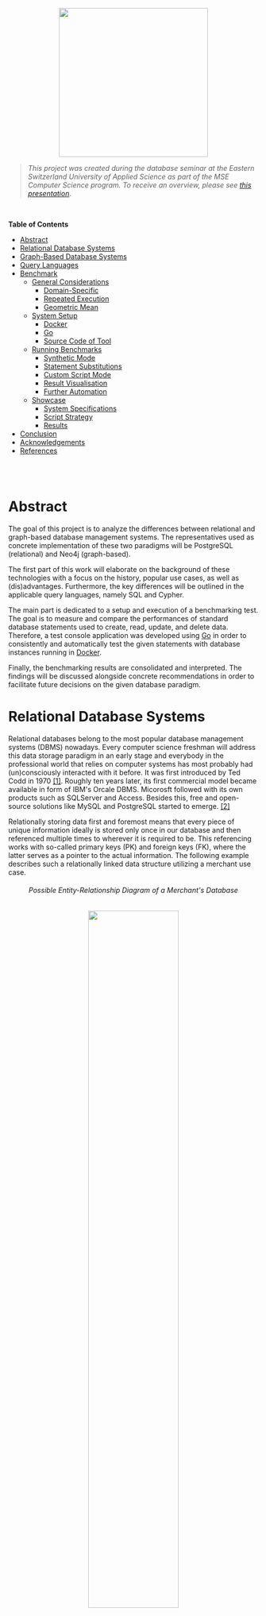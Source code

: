 <p align="center"> <img src="./docs/assets/logo.svg" width="300"/> </p>


>*This project was created during the database seminar at the Eastern Switzerland University of Applied Science as part of the MSE Computer Science program. To receive an overview, please see [this presentation](https://romanboegli.github.io/godbbench/)*.


</br>

**Table of Contents**

- [Abstract](#abstract)
- [Relational Database Systems](#relational-database-systems)
- [Graph-Based Database Systems](#graph-based-database-systems)
- [Query Languages](#query-languages)
- [Benchmark](#benchmark)
  * [General Considerations](#general-considerations)
    + [Domain-Specific](#domain-specific)
    + [Repeated Execution](#repeated-execution)
    + [Geometric Mean](#geometric-mean)
  * [System Setup](#system-setup)
    + [Docker](#docker)
    + [Go](#go)
    + [Source Code of Tool](#source-code-of-tool)
  * [Running Benchmarks](#running-benchmarks)
    + [Synthetic Mode](#synthetic-mode)
    + [Statement Substitutions](#statement-substitutions)
    + [Custom Script Mode](#custom-script-mode)
    + [Result Visualisation](#result-visualisation)
    + [Further Automation](#further-automation)
  * [Showcase](#showcase)
    + [System Specifications](#system-specifications)
    + [Script Strategy](#script-strategy)
    + [Results](#results)
- [Conclusion](#conclusion)
- [Acknowledgements](#acknowledgements)
- [References](#references)


</br>
</br>

# Abstract
The goal of this project is to analyze the differences between relational and graph-based database management systems. The representatives used as concrete implementation of these two paradigms will be PostgreSQL (relational) and Neo4j (graph-based).

The first part of this work will elaborate on the background of these technologies with a focus on the history, popular use cases, as well as (dis)advantages. Furthermore, the key differences will be outlined in the applicable query languages, namely SQL and Cypher.

The main part is dedicated to a setup and execution of a benchmarking test. The goal is to measure and compare the performances of standard database statements used to create, read, update, and delete data. Therefore, a test console application was developed using [Go](https://go.dev/) in order to consistently and automatically test the given statements with database instances running in [Docker](https://www.docker.com/).

Finally, the benchmarking results are consolidated and interpreted. The findings will be discussed alongside concrete recommendations in order to facilitate future decisions on the given database paradigm.


# Relational Database Systems
Relational databases belong to the most popular database management systems (DBMS) nowadays. Every computer science freshman will address this data storage paradigm in an early stage and everybody in the professional world that relies on computer systems has most probably had (un)consciously interacted with it before. It was first introduced by Ted Codd in 1970 [[1]](#1). Roughly ten years later, its first commercial model became available in form of IBM's Orcale DBMS. Micorosft followed with its own products such as SQLServer and Access. Besides this, free and open-source solutions like MySQL and PostgreSQL started to emerge. [[2]](#2)

Relationally storing data first and foremost means that every piece of unique information ideally is stored only once in our database and then referenced multiple times to wherever it is required to be. This referencing works with so-called primary keys (PK) and foreign keys (FK), where the latter serves as a pointer to the actual information. The following example describes such a relationally linked data structure utilizing a merchant use case.

<h6 align="center">Possible Entity-Relationship Diagram of a Merchant's Database</h6>
<p align="center"> <img src="./docs/assets/merchanterd.drawio.svg" width="60%"/> </p>

Each box in this entity-relationship diagram (ERD) represents an *entity*, which is in practice nothing else than a table where each row describes a distinct tuple. The listed attributes in the boxes correspond to the columns of the table, also known as *attributes*. The connecting lines specify the *relationships* between the entities. The relationships also indicate *cardinality*. A customer, for instance, can place zero or any amount of orders. Each order contains at least one line item. A supplier, on the other hand, delivers one or more products, while each product belongs to exactly one category. Finally, a product can occur zero or many times in the great list of line items.

With this relational data structure, the absence of informational redundancy is ensured. In the context of DBMS, the structure is referred to as *schema*, and the process of designing is called *database normalization*. Working with normalized data is not only storage efficient but also allows keeping the operational costs that might occur when updating information at a minimum. Imagine a concrete product has been ordered many thousand times and suddenly, the merchant would like to rename this product. Thanks to the relational structure, the update operation will only affect one single storage cell, namely in the product entity on the corresponding row-column intersection. The thousandfold mentions of this product in the line item entity will remain unaffected as the referencing foreign key `ProductId` will not change. Only the referenced information does.

Common use cases for relational DBMS include data scenarios that are well known, depict clear relationships and entail little changes over time. All aspects are given in the merchant example above. Other examples may include the data scenarios of payment processors, storehouses or facility management. As a merchant, the versatility of the storable information is quite concluding. This allows to quite thoroughly specify the entities, their attributes and relationships in advance. From this, the data structure can be derived which is in relational DBMS referred to as *schema*.

Once a database has been initiated with a schema, one can start storing and querying information. Retroactive changes to this schema are still possible but can induce challenges. Imagine adding another attribute to an already existing table with millions of data records in it. This new column will store a foreign key to a new entity that holds category types, as new data records can from now on be categorized. For the sake of completeness, however, this schema manipulation must also include a major data update in order to retrospectively categorise the already existing data records in this table. This directly poses the question if the correct category is always derivable. This example illustrates the complexity of retrospective schema manipulations.

On the other hand, can the rigidness of relational DBMS also be seen as an advantage. Every software engineer that is responsible for implementing the business logic and presentation layer for an application appreciates a definite and rather complete definition of the data ensemble. Little schema changes are often followed by major source code changes which can be costly.

# Graph-Based Database Systems

With rising trends in amounts and connections of data, the classic relational database management systems seemed not to be the ideal choice. In the field of mathematics, graph theory was already established and algorithms to assess networks of connected nodes became more and more popular. The core business model of emerging companies such as Twitter or Facebook was and still is based on data that can be represented ideally as graphs. For instance, think of friendship relations among people as shown in the figure below. Every person represents a node and the connecting lines (a.k.a. edges) indicate the friendship relations among them. The nodes are attributed be the person's name and the thickness of the edges describes, for instance, how close this friendship is.

<h6 align="center">Friendships as Weighted Graph <a href="#3">[3]</a></h6>
<p align="center"> <img src="./docs/assets/friendsgraph.svg" width="65%"/> </p>

Capturing graph-based data domains in a relational DBMS invokes certain limitations regarding ease of querying, computational complexity, and efficiency [[10]](#10). Graph-based database systems overcome these limitations as they store such graph-based information natively. A popular implementation of such a system is [Neo4j](https://neo4j.com/). Other than in relational DBMS, Neo4j allows heterogeneous sets of attributes on both nodes and relationships. This implies that there is also no database schema to be specified beforehand. One simply creates attributed nodes and the also attributed relationships among them in order to start working with a graph database [[11]](#11).

One of the most remarkable advantages is the application of graph algorithms as they are uniquely well suited to reveal and understand patterns in highly connected datasets. Possible real-world problems may include uncovering vulnerable components in a network, discovering unseen dependencies, identifying bottlenecks, revealing communities based on behavior patterns, or specifying the cheapest route through a network [[12]](#12).

Although it is technically possible to always use a relational DBMS when working with a highly connected data scenario, lots of work can be simplified using graph-based DBMS. This is especially appreciable when working with recursion, different result types or path-finding problems [[13]](#13). The latter is especially useful in use cases such as direction finding for geographic applications, optimizations in supply chain systems, bottleneck determination in computer networks or fraud detection.

On the other hand, graph-based DBMS also bear certain disadvantages. First, there is no unified query language to work with and the ones that exist rather unknown due to their recency. This can have a major impact on real-world applications as companies and the developers working for them most probably prefer the technology that they already know and will be able to support in the long run. Furthermore, the high degree of flexibility due to the absence of a schema invokes the costs of missing referential integrity and normalization. This makes graph-based DBMS less suitable for high integrity systems as they exist in the financial industry for example [[14]](#14).


# Query Languages
The communication language for relational DBMS is called *Structured Query Language* (SQL). Although each DBMS has its own slightly different SQL implementation, so-called dialects, the language follows a standard that is broadly known among developers and database engineers. SQL statements can be structured into three subdivisions, namely Data Definition Language (DDL), Data Manipulation Language (DML) and Data Control Language (DCL)[[15]](#15). The following table specified the associated database operations for each subdivision.

Subdivision | Database Operations
:-----------|:--------------------------------
DDL         | `CREATE`, `ALTER`, `DROP`, `TRUNCATE`
DML         | `SELECT`, `INSERT`, `UPDATE`, `DELETE`
DCL         | `GRANT`, `REVOKE`, `COMMIT`, `ROLLBACK`

The fundamentally different paradigm in graph-based DBMS requires different communication languages. Neo4j for example implemented the expressive and compact language called *Cypher* which has a close affinity with the common graph representation habit. This facilitates the programmatic interaction with property graphs. Other languages are *[SPARQL](https://www.w3.org/TR/rdf-sparql-query/)* or *[Gremlin](https://github.com/tinkerpop/gremlin/wiki)*  which are, however, not further discussed in this work. 

The two languages SQL and Cypher exhibit significant differences in their statement formulation, as the following examples show. 

```sql
-- SQL
SELECT * FROM Customer c WHERE c.Age >= 18

-- Cyper
MATCH (c:Customer) WHERE c.Age > 18 RETURN c;
```

The simple selection of a set of customers seems in both languages natural. It is important to understand, however, that the SQL statement addresses a specific entity, i.e. table, called `Customer`, while the Cypher version matches all nodes in with the label `Customer`.

Cypher's elegance predominates when more than one entity is involved, as shown in the next example.

```sql
-- SQL
SELECT c.CustomerId, c.Name, SUM(p.Total)
FROM Customer c INNER JOIN Purchase p on c.CustomerId = p.CustomerId 
GROUP BY c.CustomerId, c.Name 
ORDER BY SUM(p.Total) DESC

-- Cyper
MATCH (c:Customer)-[:MAKES]->(p:Purchase)
RETURN c.Name, SUM(p.Total) AS TotalOrderValue 
ORDER BY TotalOrderValue DESC
```

The SQL approach involves joining the `Purchase` entity via the explicitly stated mapping key `CustomerId`. Furthermore, the usage of the aggregation function `SUM`requires the subsequent `GROUP BY` clause to become a valid statement. In Cypher, however, joining is done using the (attributed) arrow clause `-->` which simply indicates a relationship and no grouping clause is required in order to benefit from aggregation functions.


# Benchmark
The beginning of this chapter covers general considerations regarding database benchmarks. Subsequently, it guides through the required system setup in order to start benchmarking with `godbbench`. Some examples are shown how to create custom scripts and visualize the resulting measurements. Lastly, a whole showcase called `employees` is presesented using further automation via a bash-script.

## General Considerations
Benchmarking allows testing a system's performance in a controlled and repeatable manner. Reasons to conduct benchmarks may include system design, proofs of concepts, tuning, capacity planning, troubleshooting or marketing [[16]](#16). To conduct a thoughtful and unbiased benchmark, multiple points must be considered. This chapter will give an overview of the most important considerations alongside the argumentation of how these challenges are counteracted in `godbbench`.

### Domain-Specific
The Benchmark Handbook by Jim Gray emphasizes the need for domain-specific benchmarks as the diversity of computer systems is huge [[17]](#17). Since each computer system is usually designed for a few domain-specific problems, there exists no global metric to measure the system performance for later comparison. Thus it is crucial also to work with domain-specific benchmarks in order to receive meaningful insights. Additionally, such benchmarks should meet four important criteria, namely:

- **Relevancy:** Benchmark must measure the peak performance when performing typical operations within that problem domain.
- **Portability:** Benchmark must be easy to implement on different systems and architectures.
- **Scalability:** Benchmark must be applicable on small to large systems.
- **Simplicity:** Benchmark must be understandable in order to not lack credibility.

One key feature of `goddbbench` is the allowance of custom database scripts. This allows the creators of these scripts to capture the domain-specific data scenario. Statements or transactions in these scripts are prepended with special tags. These tags allow parts of the script to be named which facilitates the result analysis in a later step. Furthermore, tags can specify the number of times a certain statement should be executed. Examples will be given in later chapters.

### Repeated Execution
Relational as well as graph-based DBMS improve the performance by design using execution plans and cached information. Therefore a single execution of a single query is hardly meaningful. The database should rather be stressed with thousands of statement executions, for instance querying the purchasing history of customers based on their randomly chosen identification number. This not only simulates real-world requirements on the DBMS, it also allows the system to *warm-up* and mitigates the benefits of cached information [[10]](#10).

Each benchmark performed with `goddbbench` requires the indication of the number of iterations, also called *multiplicity*. Usually, these value series follow the pattern of $10^x$. 

### Geometric Mean
Following the advice of repeated statement executions will lead to many different time measurements. In order to draw a conclusion on how fast the given DBMS could handle the task, one should not simply calculate the arithmetic mean of all the data points since it is sensitive to outliers. A better choice to mathematically consolidate the measurements would be the geometric mean which can also be applied to unnormalized data [[18]](#18). It is defined as followed:

<h6 align="center">Geometric Mean</h6>
<p align="center"> <img src="./docs/assets/geometricmean.svg" width="250"/> </p>

The measurements for each benchmark in `goddbbench` include the extrema (i.e. minimum and maximum time), the arithmetic and geographic mean, the time per operation as well as the number of operations per second.  For all metrics except the latter, the time unit is given in microseconds (μs).

## System Setup
Three components are required in order to use `goddbench`. These are:
- Docker to run the DBMS instances. Technically, these instances can also run somewhere else as long as the IP address and port number is known.
- The programming language `Go` to execute the tool.
- The source code of Tool

The following subchapter will give further insights into the setup process.

### Docker
Docker allows the most lightweight and easiest database setup. Download [Docker](https://www.docker.com/products/docker-desktop/) via the provided installers. To check whether the installation was successful, enter the following command to print the installed version:

```console
docker -v  # should print something like "Docker version 20..."
```

As a next step, execute the following command in order to create an instance for each DBMS focused in this project. Actually, these are three single commands but using `&&` allows concatenation. The backslashes (`\`) allow line breaks.

```console
docker run --name gobench-mysql -p 3306:3306 -e MYSQL_ROOT_PASSWORD=password -d mysql && \
docker run --name gobench-postgres -p 5432:5432 -e POSTGRES_PASSWORD=password -d postgres && \
docker run --name gobench-neo4j -p7474:7474 -p7687:7687 -e NEO4J_AUTH=neo4j/password -d neo4j
```

Docker will automatically download the required images, set up and start the containers. This is required as `godbbench` expects these DBMS to be up and running at the specified ports. 

To remove the DB containers and the associated volumes again, use the following command.

```console
docker rm -f $(docker ps -a | grep gobench-mysql | cut -f 1 -d ' ') && \
docker rm -f $(docker ps -a | grep gobench-postgres | cut -f 1 -d ' ') && \
docker rm -f $(docker ps -a | grep gobench-neo4j | cut -f 1 -d ' ') && \
docker volume prune -f
```

### Go
Download the suitable installer for the latest version on the [project's homepage](https://go.dev/dl/) and execute it. To check if the installation was successful enter `go version` in your terminal - the version should be printed.

```console
go version # should print something like "go version go1...."
```

### Source Code of Tool
Either download this GitHub repository manually as ZIP file and extract it on your computer. In case [`git`](https://git-scm.com/downloads) is installed on your system, navigate to the desired storage location in your file system using the terminal and execute the following command.

```console
git clone https://github.com/RomanBoegli/godbbench.git
```

After successfully downloading the source code, navigate into the `cmd` folder. It contains the two most important files to work with. Test the communication with the tool by entering the following command in your terminal. It should print the available subcommands.

```console
go run godbbench.go # should print "Available subcommands: ..."
```

## Running Benchmarks
Once the system setup was completed, the first benchmarks can be executed. There are two possibilities to run benchmarks. The *synthetic mode* includes the execution of a few default so-called *Create-Read-Update-Delete (CRUD)* statements with a single generic entity. The other possibility would be the *custom script mode* which executes whatever is specified in an externally provided script file. Both modes allow so-called *statement substitution* which is best explained with the examples provided in the following chapter.

### Synthetic Mode
When no custom script is passed to the argument `--script`, synthetic statements are executed. So far these include very basic CRUD operations on one single (generic) entity with random values. Taking the example of PostgreSQL, the synthetic script looks like the following (similar implementation in MySQL and Neo4j adapters).

```SQL
-- synthetic INSERT
INSERT INTO godbbench.generic (genericId, name, balance, description) 
VALUES( {{.Iter}}, '{{call .RandString 3 10 }}', {{call .RandIntBetween 0 9999999}}, '{{call .RandString 0 100 }}' );

-- synthetic SELECT
SELECT * FROM godbbench.Generic WHERE GenericId = {{.Iter}};

-- synthetic UPDATE
UPDATE godbbench.Generic 
SET Name = '{{call .RandString 3 10 }}', Balance = {{call .RandIntBetween 0 9999999}} 
WHERE GenericId = {{.Iter}};

-- synthetic DELETE
DELETE FROM godbbench.Generic WHERE GenericId = {{.Iter}};
```

### Statement Substitutions
Obviously, these statements above seem not to respect the SQL standard. The declarations embraced with double curly brackets will be substituted right before the statement is passed to the DBMS. This allows to dynamically create random queries without specifying thousands of structurally identical SQL statements. All possible substitution commands are listed in the following table.

Declaration | Substitution
:-----------|:------------
`{{.Iter}}`| Counter that starts with 1 and ends with the specified multiplicity of the given benchmark.
`{{call .RandInt64}}`|Returns a random non-negative value of type [Int64](https://pkg.go.dev/builtin#int64).
`{{call .RandFloat64}}`|Returns a random value within the interval [0.0,1.0) as [Float64](https://pkg.go.dev/builtin#float64).
`{{call .RandIntBetween 1 42}}`| Returns a random integer between 1 and 42. Input values must be a valid [Int32](https://pkg.go.dev/builtin#int32).
`{{call .RandFloatBetween 0.8 9.9}}`| Returns a random float between 0.8 and 9.9. Input values must be a valid [Float64](https://pkg.go.dev/builtin#float64).
`{{call .RandString 1 9}}`| Returns a random string with a length between 1 and 9 characters.
`{{call .RandDate}}`|Returns a random date as string (yyyy-MM-dd) between `1970-01-01` and `2023-01-01`.

In order to run the synthetic CRUD benchmarks with a multiplicity of 1'000 against the running PostgreSQL Docker instance, execute the following statement.

````console
go run godbbench.go postgres --host 127.0.0.1 --port 5432 --user postgres --pass password --iter 1000
````

The benchmark results will directly be printed to your console as shown in the video below.

<h6 align="center">Example of Synthetic Benchmarks against PostgreSQL</h6>

https://user-images.githubusercontent.com/22320200/165149101-499ac3a6-a5d2-46c1-80aa-52e0397b1b40.mp4

Alternatively, the synthetic benchmarks that should be executed can also be named explicitly using the `--run` flag. This allows to only run the ones that are of interest in the given situation (e.g. `--run "inserts selects"`). The benchmark results can also be saved as CSV file by specifying a storage location, e.g. `--writecsv "./results.csv"`.

After several runs on various DBMS and with different multiplicities, the different result files located in the same folder can be merged into one single file using the following command.

```console
go run godbbench.go mergecsv --rootDir "." --targetFile "./merged.csv"
````

Finally, the following command will create a static `HTML` page that can be opened using any web browser that visualized the merged result.

```console
go run godbbench.go createcharts --dataFile "./merged.csv" # creates 'charts.html' 
````

With help of the concatenation sign `&&` all these commands can be combined and executed at once as shown below.

```console
go run godbbench.go neo4j --host 127.0.0.1 --port 7687 --user neo4j --pass password --iter 100 --writecsv "neo4j.csv" \
&& go run godbbench.go postgres --host 127.0.0.1 --port 5432 --user postgres --pass password --iter 100 --writecsv "postgres.csv" \
&& go run godbbench.go mysql --host 127.0.0.1 --port 3306 --user root --pass password --iter 100 --writecsv "mysql.csv" \
&& go run godbbench.go mergecsv --rootDir "." --targetFile "./merged.csv" \
&& go run godbbench.go createcharts --dataFile "./merged.csv"
```

<h6 align="center">Example of Concatenated Synthetic Benchmarks</h6>

https://user-images.githubusercontent.com/22320200/165149157-eb6ac0ec-3cdb-4c4b-905a-b87fa9444dd2.mp4

The collected results after that the concatenated statements have created only provide a performance comparison on one single multiplicity, i.e. 1'000. One would have to extend or repeat it with higher orders of iterations, for instance 10'000, 100'000 and so forth.

### Custom Script Mode
Since the variety and quality of the synthetic benchmarks are limited to a few basic operations, it is much more recommended to test the database systems with custom scripts. This allows to not only account for a use case-specific data scenario but also to test more realistic and thus often more complex CRUD operations. 

Custom scripts require certain annotations to correctly render statements into individual benchmark tasks. Everything below such an annotation, e.g. various SQL statements delimmited with a semicolon, define a single benchmark. These annotations must follow a strict pattern which is explained below.

```code
\benchmark <once/loop>  [<0-1>]  \name  <A-Za-z0-9>
           ─────┬─────   ──┬──          ─────┬─────
                │          │                 └─ Benchmark identifier: 
                │          │                    Just a name or label for the benchmark.
                │          │                    Important for subsequent result analysis.
                │          │
                │          └─ Multiplicity share:
                │             Percental amount of iterations in relation to the specified 
                │             multiplicity. Only relevant when looping.
                │
                └─ Case of recurrence:
                   Keyword "once" will execute the benchmark only one time, regardless of 
                   the specified multiplicity. Useful for setup and teardown statements.
```

In the case of a looping benchmark, the (collection of) statement(s) subsumed below a given annotation will be executed as often as the specified multiplicity share of the provided `--iter` amount. The fictive script example below exemplifies this.


```sql
-- INIT
\benchmark once \name setup
-- start of benchmark 'setup'
DROP TABLE IF EXISTS mytable;
CREATE TABLE mytable (myId INT PRIMARY KEY, myName VARCHAR(20));
-- end of benchmark 'setup', will be executed one single time

-- INSERTS
\benchmark loop 0.75 \name inserts
-- start of benchmark 'inserts'
INSERT INTO mytable (myId, myName) VALUES( {{.Iter}}, '{{call .RandString 5 20 }}');
-- end of benchmark 'inserts', will be executed <75% of given multiplicity> times

-- SELECTS
\benchmark loop 1.0 \name selects
-- start of benchmark 'selects'
SELECT * FROM mytable WHERE myName LIKE '%{{call .RandString 1 10 }}%';
-- end of benchmark 'selects', will be executed <100% of given multiplicity> times
```

Using the example script above, the entire benchmarking procedere consists of three benchmark tasks, namely `setup`, `inserts` and `selects`. To start it, the following command would be necessary.

````console
go run godbbench.go postgres --host 127.0.0.1 --port 5432 --user postgres --pass password \
                             --iter 1000  \
                             --script "../path/to/scripts/myscript.sql"
````

The multiplicity in this command is set on `1'000` using the `--iter` option. This results in the following number of excutions per benchmark.

Benchmark | Executions | Reason
:---------|:--------------------:|:---------
`setup` | 1 | Single benchmark due to `once` annoation
`inserts` | 750 | Looping benchmark with multiplicity ration of 75%
`selects` | 1'000 | Looping benchmark with multiplicity ration of 100%

Further examples can be found in the [script folder](./scripts/) of this project.

### Result Visualisation
Each interation of a benchmark is timed in order to measure its performance. As seen before, the individual results can be saved as CSV files and merged into one single file. The following excerpt exemplifies what such a merged result file could look like.

```code
┌───────────┬───────────────┬──────────┬─────────────┬─────────────┬─────────────────┬───────────────┬───────────┬───────────┬────────┬────────┐
│ system    │ multiplicity  │ name     │ executions  │ total (μs)  │ arithMean (μs)  │ geoMean (μs)  │ min (μs)  │ max (μs)  │ ops/s  │ μs/op  │
├───────────┼───────────────┼──────────┼─────────────┼─────────────┼─────────────────┼───────────────┼───────────┼───────────┼────────┼────────┤
│ mysql     │ 10            │ inserts  │ 10          │ 20435       │ 19431           │ 20799         │ 16618     │ 19902     │ 489    │ 2043   │
│ mysql     │ 10            │ selects  │ 10          │ 11682       │ 8637            │ 8950          │ 4639      │ 11309     │ 855    │ 1168   │
│ mysql     │ 10            │ updates  │ 10          │ 16845       │ 14353           │ 15115         │ 9305      │ 16435     │ 593    │ 1684   │
│ mysql     │ 10            │ deletes  │ 10          │ 19017       │ 16020           │ 16881         │ 9961      │ 18783     │ 525    │ 1901   │
│ mysql     │ 100           │ inserts  │ 100         │ 160652      │ 17733           │ 10315         │ 1912      │ 111225    │ 622    │ 1606   │
│ mysql     │ 100           │ selects  │ 100         │ 44790       │ 3577            │ 2494          │ 976       │ 29640     │ 2232   │ 447    │
│ mysql     │ 100           │ updates  │ 100         │ 122012      │ 13576           │ 11685         │ 2141      │ 33193     │ 819    │ 1220   │
│ mysql     │ 100           │ deletes  │ 100         │ 65382       │ 6182            │ 5818          │ 2144      │ 13177     │ 1529   │ 653    │
│ mysql     │ 1000          │ inserts  │ 1000        │ 789239      │ 11274           │ 10586         │ 3417      │ 38472     │ 1267   │ 789    │
│ mysql     │ 1000          │ selects  │ 1000        │ 314366      │ 4120            │ 3301          │ 870       │ 33581     │ 3180   │ 314    │
│ mysql     │ 1000          │ updates  │ 1000        │ 773601      │ 10667           │ 9631          │ 2210      │ 46906     │ 1292   │ 773    │
│ mysql     │ 1000          │ deletes  │ 1000        │ 490949      │ 6960            │ 6632          │ 2232      │ 19029     │ 2036   │ 490    │
│ neo4j     │ 10            │ inserts  │ 10          │ 195612      │ 173451          │ 183267        │ 110071    │ 195053    │ 51     │ 19561  │
│ neo4j     │ 10            │ selects  │ 10          │ 45374       │ 33205           │ 33367         │ 16483     │ 45277     │ 220    │ 4537   │
│ neo4j     │ 10            │ updates  │ 10          │ 105883      │ 100145          │ 107301        │ 96661     │ 105207    │ 94     │ 10588  │
│ neo4j     │ 10            │ deletes  │ 10          │ 35309       │ 25401           │ 25780         │ 14108     │ 35218     │ 283    │ 3530   │
│ neo4j     │ 100           │ inserts  │ 100         │ 833858      │ 95858           │ 77052         │ 15691     │ 329898    │ 119    │ 8338   │
│ neo4j     │ 100           │ selects  │ 100         │ 685079      │ 73109           │ 63719         │ 14835     │ 192135    │ 145    │ 6850   │
│ neo4j     │ 100           │ updates  │ 100         │ 608159      │ 66402           │ 56629         │ 13099     │ 180347    │ 164    │ 6081   │
│ neo4j     │ 100           │ deletes  │ 100         │ 541592      │ 55821           │ 49806         │ 13646     │ 140613    │ 184    │ 5415   │
│ neo4j     │ 1000          │ inserts  │ 1000        │ 3482636     │ 50148           │ 45613         │ 8727      │ 248238    │ 287    │ 3482   │
│ neo4j     │ 1000          │ selects  │ 1000        │ 3873064     │ 55643           │ 51104         │ 10384     │ 192788    │ 258    │ 3873   │
│ neo4j     │ 1000          │ updates  │ 1000        │ 3393816     │ 49276           │ 45709         │ 11202     │ 153225    │ 294    │ 3393   │
│ neo4j     │ 1000          │ deletes  │ 1000        │ 3097136     │ 44314           │ 40621         │ 8770      │ 169153    │ 322    │ 3097   │
│ postgres  │ 10            │ inserts  │ 10          │ 42880       │ 30977           │ 30125         │ 5821      │ 42170     │ 233    │ 4288   │
│ postgres  │ 10            │ selects  │ 10          │ 37178       │ 26828           │ 27351         │ 14140     │ 36999     │ 268    │ 3717   │
│ postgres  │ 10            │ updates  │ 10          │ 35324       │ 25311           │ 22674         │ 2688      │ 35163     │ 283    │ 3532   │
│ postgres  │ 10            │ deletes  │ 10          │ 38104       │ 24445           │ 19879         │ 2685      │ 37997     │ 262    │ 3810   │
│ postgres  │ 100           │ inserts  │ 100         │ 97908       │ 10035           │ 4393          │ 1489      │ 80063     │ 1021   │ 979    │
│ postgres  │ 100           │ selects  │ 100         │ 109397      │ 10711           │ 3847          │ 879       │ 75002     │ 914    │ 1093   │
│ postgres  │ 100           │ updates  │ 100         │ 110818      │ 11724           │ 6630          │ 1845      │ 59777     │ 902    │ 1108   │
│ postgres  │ 100           │ deletes  │ 100         │ 89923       │ 10452           │ 5117          │ 1042      │ 64316     │ 1112   │ 899    │
│ postgres  │ 1000          │ inserts  │ 1000        │ 787422      │ 10420           │ 5762          │ 852       │ 94569     │ 1269   │ 787    │
│ postgres  │ 1000          │ selects  │ 1000        │ 316667      │ 3745            │ 2029          │ 564       │ 129437    │ 3157   │ 316    │
│ postgres  │ 1000          │ updates  │ 1000        │ 680765      │ 8696            │ 4890          │ 864       │ 77583     │ 1468   │ 680    │
│ postgres  │ 1000          │ deletes  │ 1000        │ 492111      │ 6595            │ 4086          │ 915       │ 78401     │ 2032   │ 492    │
└───────────┴───────────────┴──────────┴─────────────┴─────────────┴─────────────────┴───────────────┴───────────┴───────────┴────────┴────────┘
```

The file serves as a basis for any kind of subsequent data analysis or visualisation routines. One routine is already implemented in `godbbench` and can be invoked using the `createcharts` command. Most of the metrics are specified with the time unit of *microseconds*, that is `1` second (s) equals `1'000'0000` microseconds (μs). The following table explains the meaning of all available columns in this file. 

Column / Metric  | Definition           
:----------------|:---------------------
`system`         | Name of testes DBMS
`multiplicity`   | Number of iterations specified at invocation time.
`name`           | The benchmark's name.
`executions`     | Number of executions the given benchmark was performed under consideration of the annotated multiplicity share.
`total (μs)`     | Total amount of microseconds spend for all executions of the given benchmark.
`arithMean (μs)` | Average execution time microseconds calculated using the aithmetic mean.
`geoMean (μs)`   | Average execution time microseconds calculated using the geometric mean.
`min (μs)`       | Fastest single execution.
`max (μs)`       | Slowest single execution.
`ops/s`          | Operations per second which equals `executions` divided by `total (μs)`. This is the only metric in this collection where high values are considered as good.
`μs/op`          | Microseconds per operation which equals `total (μs)` divided by `executions`.

The current implementation of the automated data visualisation using `createcharts` command only accounts for the metrics `arithMean (μs)`, `geoMean (μs)`, `ops/s` and `μs/op` for each benchmark (column `name`). The X-axsis represents the available multiplicities and the actual values are dynamically projected on the Y-axsis. The command argument `--type` also allows to alternate between a bar or a line chart, as illustrated below. Additionally, the charts introduce a few interaction possibilities as demonstrated in the animation below.

<h6 align="center">Chart Interaction Options</h6>

https://user-images.githubusercontent.com/22320200/165250355-89a74627-ea88-4d60-a458-b3ab55d10427.mp4


### Further Automation

So far it was shown several times how `godbbench` can be used to perform benchmarks against a DBMS using synthetic or custom-created statements and a specified amount of iterations. This must then be repeated for each DBMS and multiplicity which is tedious. Therefore this project also provides an automation script written in [Bash](https://www.gnu.org/software/bash/) and named [`benchmark.sh`](./cmd/benchmark.sh).

```console
bash benchmark.sh # use PowerShell when working on Windows
```

After it has started, it will loop over the provided multiplicities and run the benchmarks for all three supported DBMSs. In the end, the individual result files will be merged and immediately rendered into the mentioned charts. The following video demonstrates this.

<h6 align="center">Automation Bash Script Usage</h6>

https://user-images.githubusercontent.com/22320200/165150973-483eafcf-9be0-4c8a-b6e4-ba19c21e9fa7.mp4

## Showcase
Two examples of custom scripts already exist in this repository. The first is named [`merchant`](./scripts/merchant/) and represents the popular data scenario of a merchandising company that sells products from suppliers to their customers using orders. This use case is predestinated for a relational DBMS since due to its popular nature it is well understood and can concludingly be modeled as a database schema (see ERD image in chapter [Relational Database Systems](#relational-database-systems)). Alternations to this schema are rather unlikely which makes it legitimately rigid. Therefore one must state that running benchmarks using this biased data scenario does not provide valuable insights when comparing relational and graph-based DBMS. The reason why the `merchant` script nonetheless exists in this repository simply serves the act of establishing an understanding of how to write such custom scripts. However, this script will be disregarded during the showcase.

The second custom script example is called [`employees`](./scripts/employees/). Measured on the number of entities it seems to be less complex than the `merchant` script as it holds only one entity representing employees of a company. However, it introduces a recursive relationship that models the organisational hierarchy, commonly known as the chain of command. The image below represents this data scenario in both relational and graph-based.

<p align="center"> <img src="./docs/assets/employees_schema.svg" width="60%"/> </p>
<h6 align="center">Relational and Graph-Based Representation of Organsational Hierchary</h6>

Looking at the right hand side visualization, it follows that the data scenario of the `employees` script creates a *directed acyclic graph*. As relational and graph-based DBMS should be able to handle this data scenario, it provides a more fair challenge to them. Therefore, this script will showcase the benchmarking with several different multiplicities in this chapter, directly followed by the result discussion.

### System Specifications
All benchmarks are conducted on a [MacBook Pro (2019, 2.8 GHz Quad-Core Intel Core i7, 16 GB RAM)](https://everymac.com/systems/apple/macbook_pro/specs/macbook-pro-core-i7-2.8-quad-core-13-mid-2019-touch-bar-specs.html). The three databases at focus (MySQL, PostgreSQL and Neo4j) were setup with Docker exactly as documented in an earlier chapter. The images used are the official database images which are available for download in the Docker Hub. No improvements or modifications have been made to these images. Additionally, no other applications were running during the benchmarking process except Docker and a terminal window.

### Script Strategy
The `employees` script for all three focused DBMSs can be found in this folder. It is structured into the following parts.

Part | Benchmark | Tasks 
:----|-----------|----------------
0    | `initialize` | Drop all possibly existing data and recreate the root node called "BigBoss" 
1    |`insert_employee` | Inserts further nodes that are connected to randomly chosen existing nodes. The number of iterations equals 100% of the specified multiplicity.
2    |`select_before_index` | Subsequent query all existing nodes and return the node itself together with all its connected nodes (i.e. its subordinate employees). No index exists at this stage. The number of iterations equals 100% of the specified multiplicity.
3    |`create_index` | Creating a so-called *BTREE* index on the entity's relationship indicator (i.e. foreign key in relational DBMS, resp. relationship itself in graph-based DBMS).
4 | `clear_cach` | All cached data is discarded.
5 | `select_after_index` | The identical querying tasks as in Part 2 is repeated.
6 | `clean` | Complete removal of existing data and index information.

The chosen multiplicities for this benchmarking procedure are defined as `{ 10, 100, 1'000, 10'000 }`. The reason why this series was not continued to an even higher order of iterations lies in the fact of the chosen hardware and its computational power limitations.


### Results

![](https://badgen.net/badge/TODO/*****/red)

# Conclusion

![](https://badgen.net/badge/TODO/*****/red)

A data schema in a relational DBMS should not directly be translated into a graph-based DBMS, as there might be entities which dispensable as the information they hold is modeled using the attributed relationships among nodes. The tutorial [Import Relational Data Into Neo4j](https://neo4j.com/developer/guide-importing-data-and-etl/) nicely illustrates this using the famous Northwind database. 

It should be obvious that the measured performance for a given benchmark depends on the system environment that it was executed in. In real-world scenarios are many more influencial factors such as network topology and latency, provided hardware as well as software. Thus it must be mentionned that the containerized approach chosen in this work using Docker also influenced the obtained measurements [[19]](#19). 

- concurrent connections

- Customization and Tuning of DMBS

- Higher order of multiplicities



# Acknowledgements
Thanks to Simon Jürgensmeyer for his work on [dbbench](https://github.com/sj14/dbbench), which according to him was initially ispired by [Fale's post]([Fale](https://github.com/cockroachdb/cockroach/issues/23061#issue-300012178)), [pgbench](https://www.postgresql.org/docs/current/pgbench.html) and [MemSQL's dbbench](https://github.com/memsql/dbbench). His project served as a basis for this work.


# References

<a id="1">[1]</a> Codd, E. F. (2002). A Relational Model of Data for Large Shared Data Banks. In M. Broy & E. Denert (Eds.), Software Pioneers (pp. 263–294). Springer Berlin Heidelberg. https://doi.org/10.1007/978-3-642-59412-0_16

<a id="2">[2]</a> Elmasri, R., & Navathe, S. (2011). Fundamentals of Database Systems (6th ed). Addison-Wesley.

<a id="3">[3]</a> Peixoto, T. P. (n.d.). What is graph-tool? Graph-Tool. Retrieved 20 March 2022, from https://graph-tool.skewed.de/

<a id="10">[10]</a> Robinson, I., Webber, J., & Eifrem, E. (2015). Graph Databases: New Opportunities for Connected Data.

<a id="11">[11]</a> Stopford, B. (2012, August 17). Thinking in Graphs: Neo4J. http://www.benstopford.com/2012/08/17/thinking-in-graphs-neo4j/

<a id="12">[12]</a> Needham, M., & Hodler, A. E. (2019). Graph Algorithms: Practical Examples in Apache Spark and Neo4j (First edition). O’Reilly Media.

<a id="13">[13]</a> Bechberger, D., & Perryman, J. (2020). Graph databases in Action: Examples in Gremlin. Manning.

<a id="14">[14]</a> Meier, A., & Kaufmann, M. (2019). SQL & NoSQL Databases: Models, Languages, Consistency Options and Architectures for Big Data Management. Springer Vieweg.

<a id="15">[15]</a> Bush, J. (2020). Learn SQL Database Programming: Query and manipulate databases from popular relational database servers using SQL.

<a id="16">[16]</a> Gregg, B. (2020). Systems Performance: Enterprise and the Cloud (Second). Addison-Wesley.
 
<a id="17">[17]</a> Gray, J. (Ed.). (1994). The Benchmark Handbook for Database and Transaction Processing Systems (2. ed., 2. [print.]). Morgan Kaufmann.

<a id="18">[18]</a> Fleming, P. J., & Wallace, J. J. (1986). How not to lie with statistics: The correct way to summarize benchmark results. Communications of the ACM, 29(3), 218–221. https://doi.org/10.1145/5666.5673

<a id="19">[19]</a> Turner-Trauring, I. (2021, May 12). Docker can slow down your code and distort your benchmarks. Python=>Speed. https://pythonspeed.com/articles/docker-performance-overhead/

<a id="98">[??]</a> Chauhan, C., & Kumar, D. (2017). PostgreSQL High Performance Cookbook: Mastering query optimization, database monitoring, and performance-tuning for PostgreSQL. Packt Publishing.


